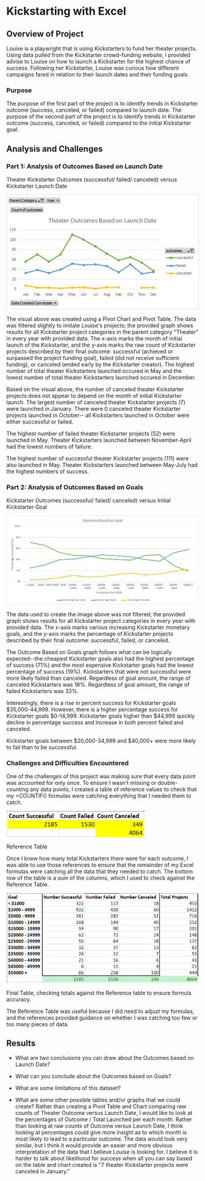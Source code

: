 # Kickstarting with Excel

## Overview of Project

Louise is a playwright that is using Kickstarters to fund her theater projects. Using data pulled from the Kickstarter crowd-funding website, I provided advise to Louise on how to launch a Kickstarter for the highest chance of success. Following her Kickstarter, Louise was curious how different campaigns fared in relation to their launch dates and their funding goals.

### Purpose

The purpose of the first part of the project is to identify trends in Kickstarter outcome (success, canceled, or failed) compared to launch date. The purpose of the second part of the project is to identify trends in Kickstarter outcome (success, canceled, or failed) compared to the initial Kickstarter goal.

## Analysis and Challenges

### Part 1: Analysis of Outcomes Based on Launch Date

Theater Kickstarter Outcomes (successful/ failed/ canceled) versus Kickstarter Launch Date

![Theater Outcomes vs Launch](https://github.com/cewarkentin/kickstarter-analysis/blob/main/Theater%20Outcomes%20vs%20Launch.png)

The visual above was created using a Pivot Chart and Pivot Table. The data was filtered slightly to imitate Louise's projects; the provided graph shows results for all Kickstarter project categories in the parent category "Theater" in every year with provided data. The x-axis marks the month of initial launch of the Kickstarter, and the y-axis marks the raw count of Kickstarter projects described by their final outcome: successful (achieved or surpassed the project funding goal), failed (did not receive sufficient funding), or canceled (ended early by the Kickstarter creator). The highest number of total theater Kickstarters launched occured in May and the lowest number of total theater Kickstarters launched occured in December.

Based on the visual above, the number of canceled theater Kickstarter projects does not appear to depend on the month of initial Kickstarter launch. The largest number of canceled theater Kickstarter projects (7) were launched in January. There were 0 canceled theater Kickstarter projects launched in October-- all Kickstarters launched in October were either successful or failed.

The highest number of failed theater Kickstarter projects (52) were launched in May. Theater Kickstarters launched between November-April had the lowest numbers of failure.

The highest number of successful theater Kickstarter projects (111) were also launched in May. Theater Kickstarters launched between May-July had the highest numbers of success.

### Part 2: Analysis of Outcomes Based on Goals

Kickstarter Outcomes (successful/ failed/ canceled) versus Initial Kickstarter Goal

![Outcomes vs Goals](https://github.com/cewarkentin/kickstarter-analysis/blob/main/Outcomes%20vs%20Goals.png)

The data used to create the image above was not filtered; the provided graph shows results for all Kickstarter project categories in every year with provided data. The x-axis marks various increasing Kickstarter monetary goals, and the y-axis marks the percentage of Kickstarter projects described by their final outcome: successful, failed, or canceled.

The Outcome Based on Goals graph follows what can be logically expected--the cheapest Kickstarter goals also had the highest percentage of success (71%) and the most expensive Kickstarter goals had the lowest percentage of success (19%). Kickstarters that were not successful were more likely failed than canceled. Regardless of goal amount, the range of canceled Kickstarters was 18%. Regardless of goal amount, the range of failed Kickstarters was 33%.

Interestingly, there is a rise in percent success for Kickstarter goals $35,000-44,999. However, there is a higher percentage success for Kickstarter goals $0-14,999. Kickstarter goals higher than $44,999 quickly decline in percentage success and increase in both percent failed and canceled.

Kickstarter goals between $20,000-34,999 and $40,000+ were more likely to fail than to be successful.

### Challenges and Difficulties Encountered

One of the challenges of this project was making sure that every data point was accounted for only once. To ensure I wasn't missing or double-counting any data points, I created a table of reference values to check that my =COUNTIF() formulas were catching everything that I needed them to catch. 

![Reference table](https://github.com/cewarkentin/kickstarter-analysis/blob/main/Reference%20table.png)

Reference Table

Once I knew how many total Kickstarters there were for each outcome, I was able to use those references to ensure that the remainder of my Excel formulas were catching all the data that they needed to catch. The bottom row of the table is a sum of the columns, which I used to check against the Reference Table.

![Excel comparing to reference table](https://github.com/cewarkentin/kickstarter-analysis/blob/main/Excel%20comparing%20to%20reference%20table.png)

Final Table, checking totals against the Reference table to ensure formula accuracy.

The Reference Table was useful because I did need to adjust my formulas, and the references provided guidance on whether I was catching too few or too many pieces of data. 

## Results

- What are two conclusions you can draw about the Outcomes based on Launch Date?

- What can you conclude about the Outcomes based on Goals?

- What are some limitations of this dataset?

- What are some other possible tables and/or graphs that we could create? Rather than creating a Pivot Table and Chart comparing raw counts of Theater Outcome versus Launch Date, I would like to look at the percentages of Outcome / Total Launched per each month. Rather than looking at raw counts of Outcome versus Launch Date, I think looking at percentages could give more insight as to which month is most likely to lead to a particular outcome. The data would look very similar, but I think it would provide an easier and more obvious interpretation of the data that I believe Louise is looking for. I believe it is harder to talk about likelihood for success when all you can say based on the table and chart created is "7 theater Kickstarter projects were canceled in January."
